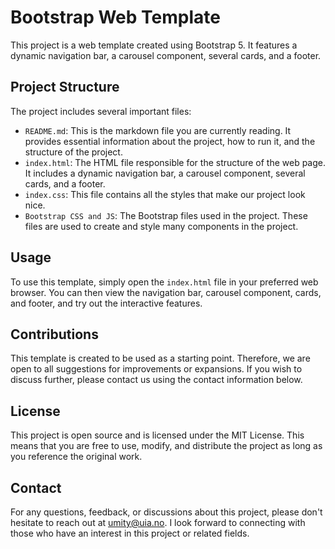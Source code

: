 # Bootstrap Web Template

This project is a web template created using Bootstrap 5. It features a dynamic navigation bar, a carousel component, several cards, and a footer.

## Project Structure

The project includes several important files:

- `README.md`: This is the markdown file you are currently reading. It provides essential information about the project, how to run it, and the structure of the project.
- `index.html`: The HTML file responsible for the structure of the web page. It includes a dynamic navigation bar, a carousel component, several cards, and a footer.
- `index.css`: This file contains all the styles that make our project look nice.
- `Bootstrap CSS and JS`: The Bootstrap files used in the project. These files are used to create and style many components in the project.

## Usage

To use this template, simply open the `index.html` file in your preferred web browser. You can then view the navigation bar, carousel component, cards, and footer, and try out the interactive features.

## Contributions

This template is created to be used as a starting point. Therefore, we are open to all suggestions for improvements or expansions. If you wish to discuss further, please contact us using the contact information below.

## License

This project is open source and is licensed under the MIT License. This means that you are free to use, modify, and distribute the project as long as you reference the original work.

## Contact

For any questions, feedback, or discussions about this project, please don't hesitate to reach out at [umity@uia.no](mailto:umity@uia.no). I look forward to connecting with those who have an interest in this project or related fields.
